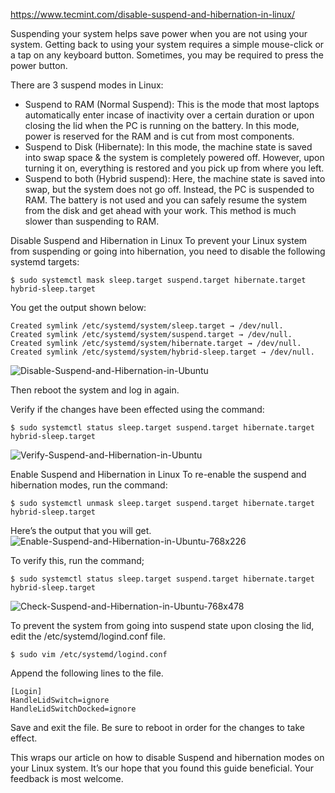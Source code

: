 https://www.tecmint.com/disable-suspend-and-hibernation-in-linux/

Suspending your system helps save power when you are not using your system. Getting back to using your system requires a simple mouse-click or a tap on any keyboard button. Sometimes, you may be required to press the power button.

There are 3 suspend modes in Linux:

- Suspend to RAM (Normal Suspend): This is the mode that most laptops automatically enter incase of inactivity over a certain duration or upon closing the lid when the PC is running on the battery. In this mode, power is reserved for the RAM and is cut from most components.
- Suspend to Disk (Hibernate): In this mode, the machine state is saved into swap space & the system is completely powered off. However, upon turning it on, everything is restored and you pick up from where you left.
- Suspend to both (Hybrid suspend): Here, the machine state is saved into swap, but the system does not go off. Instead, the PC is suspended to RAM. The battery is not used and you can safely resume the system from the disk and get ahead with your work. This method is much slower than suspending to RAM.

Disable Suspend and Hibernation in Linux
To prevent your Linux system from suspending or going into hibernation, you need to disable the following systemd targets:
```
$ sudo systemctl mask sleep.target suspend.target hibernate.target hybrid-sleep.target
```
You get the output shown below:

```
Created symlink /etc/systemd/system/sleep.target → /dev/null.
Created symlink /etc/systemd/system/suspend.target → /dev/null.
Created symlink /etc/systemd/system/hibernate.target → /dev/null.
Created symlink /etc/systemd/system/hybrid-sleep.target → /dev/null.
```
![Disable-Suspend-and-Hibernation-in-Ubuntu](https://github.com/user-attachments/assets/1abbfdb2-50ea-4f2e-a3c4-9e45fc8f0141)

Then reboot the system and log in again.

Verify if the changes have been effected using the command:
```
$ sudo systemctl status sleep.target suspend.target hibernate.target hybrid-sleep.target
```
![Verify-Suspend-and-Hibernation-in-Ubuntu](https://github.com/user-attachments/assets/a4730e0b-c2d6-42fd-8a3b-c980a6ee3095)

Enable Suspend and Hibernation in Linux
To re-enable the suspend and hibernation modes, run the command:
```
$ sudo systemctl unmask sleep.target suspend.target hibernate.target hybrid-sleep.target
```
Here’s the output that you will get.
![Enable-Suspend-and-Hibernation-in-Ubuntu-768x226](https://github.com/user-attachments/assets/bbb20aa6-d64f-4aea-b9a9-4a415f5cce7d)

To verify this, run the command;
```
$ sudo systemctl status sleep.target suspend.target hibernate.target hybrid-sleep.target
```
![Check-Suspend-and-Hibernation-in-Ubuntu-768x478](https://github.com/user-attachments/assets/5d60ab04-5af6-4c3b-b9ae-0d081ee58497)

To prevent the system from going into suspend state upon closing the lid, edit the /etc/systemd/logind.conf file.
```
$ sudo vim /etc/systemd/logind.conf
```
Append the following lines to the file.
```
[Login] 
HandleLidSwitch=ignore 
HandleLidSwitchDocked=ignore
```
Save and exit the file. Be sure to reboot in order for the changes to take effect.

This wraps our article on how to disable Suspend and hibernation modes on your Linux system. It’s our hope that you found this guide beneficial. Your feedback is most welcome.
